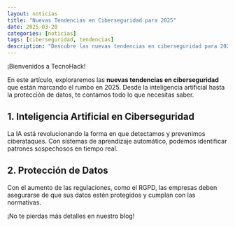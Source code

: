 ```yaml
---
layout: noticias
title: "Nuevas Tendencias en Ciberseguridad para 2025"
date: 2025-03-20
categories: [noticias]
tags: [ciberseguridad, tendencias]
description: "Descubre las nuevas tendencias en ciberseguridad para 2025 y cómo proteger tu negocio de las amenazas digitales."
---
```


¡Bienvenidos a TecnoHack!

En este artículo, exploraremos las **nuevas tendencias en ciberseguridad** que están marcando el rumbo en 2025. Desde la inteligencia artificial hasta la protección de datos, te contamos todo lo que necesitas saber.

## 1. Inteligencia Artificial en Ciberseguridad
La IA está revolucionando la forma en que detectamos y prevenimos ciberataques. Con sistemas de aprendizaje automático, podemos identificar patrones sospechosos en tiempo real.

## 2. Protección de Datos
Con el aumento de las regulaciones, como el RGPD, las empresas deben asegurarse de que sus datos estén protegidos y cumplan con las normativas.

¡No te pierdas más detalles en nuestro blog!
